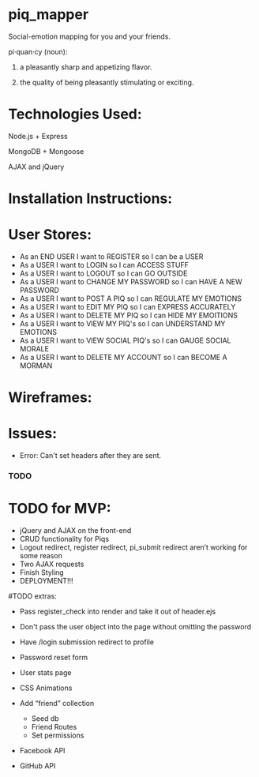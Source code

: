 # piq_mapper
Social-emotion mapping for you and your friends.

pi·quan·cy (noun):

1. a pleasantly sharp and appetizing flavor.

2. the quality of being pleasantly stimulating or exciting.

# Technologies Used:

Node.js + Express

MongoDB + Mongoose

AJAX and jQuery

# Installation Instructions:



# User Stores:
- As an END USER I want to REGISTER so I can be a USER
- As a USER I want to LOGIN so I can ACCESS STUFF
- As a USER I want to LOGOUT so I can GO OUTSIDE
- As a USER I want to CHANGE MY PASSWORD so I can HAVE A NEW PASSWORD
- As a USER I want to POST A PIQ so I can REGULATE MY EMOTIONS
- As a USER I want to EDIT MY PIQ so I can EXPRESS ACCURATELY
- As a USER I want to DELETE MY PIQ so I can HIDE MY EMOITIONS
- As a USER I want to VIEW MY PIQ's so I can UNDERSTAND MY EMOTIONS
- As a USER I want to VIEW SOCIAL PIQ's so I can GAUGE SOCIAL MORALE
- As a USER I want to DELETE MY ACCOUNT so I can BECOME A MORMAN

# Wireframes:

# Issues:
- Error: Can't set headers after they are sent.

### TODO ###

# TODO for MVP:
- jQuery and AJAX on the front-end
- CRUD functionality for Piqs
- Logout redirect, register redirect, pi_submit redirect aren’t working for some reason
- Two AJAX requests
- Finish Styling
- DEPLOYMENT!!!

#TODO extras:
- Pass register_check into render and take it out of header.ejs
- Don't pass the user object into the page without omitting the password

- Have /login submission redirect to profile
- Password reset form
- User stats page

- CSS Animations
- Add “friend” collection
	* Seed db
	* Friend Routes
	* Set permissions
- Facebook API
- GitHub API
